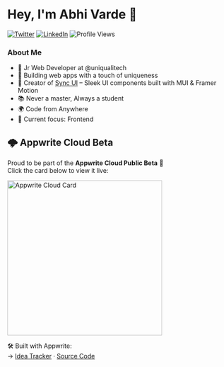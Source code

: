<div>

# Hey, I'm Abhi Varde 👋

<a href="https://twitter.com/varde_abhi" target="__blank"><img src="https://img.shields.io/twitter/follow/abhivarde?style=social" alt="Twitter"></a>
<a href="https://www.linkedin.com/in/abhi-varde-6634551b1/" target="_blank"><img src="https://img.shields.io/badge/LinkedIn-%230077B5.svg?&style=flat-square&logo=linkedin&logoColor=white" alt="LinkedIn"></a> <img src="https://komarev.com/ghpvc/?username=AbhiVarde&style=flat-square&color=brightgreen&label=Profile%20Views" alt="Profile Views" />

</div>

### About Me

- 💼 Jr Web Developer at @uniqualitech  
- 🚀 Building web apps with a touch of uniqueness  
- 🧩 Creator of [Sync UI](https://syncui.design) – Sleek UI components built with MUI & Framer Motion  
- 📚 Never a master, Always a student  
- 🌍 Code from Anywhere  
- 🎯 Current focus: Frontend  

## 🌩️ Appwrite Cloud Beta

Proud to be part of the **Appwrite Cloud Public Beta** 🎉  
Click the card below to view it live:

<a href="https://cloud.appwrite.io/card/653e053411ff36b703e7" target="_blank">
  <img width="350" src="https://cloud.appwrite.io/v1/cards/cloud?userId=653e053411ff36b703e7" alt="Appwrite Cloud Card" />
</a>

<br/>

🛠️ Built with Appwrite:  
→ [Idea Tracker](https://idea-tracker.appwrite.network/) · [Source Code](https://github.com/AbhiVarde/Idea-tracker)
